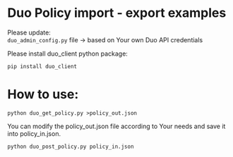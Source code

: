 # Duo Policy import - export examples

Please update:  
  `duo_admin_config.py` file  -> based on Your own Duo API credentials
  
  
Please install duo_client python package:

`pip install duo_client`

# How to use:

`python duo_get_policy.py >policy_out.json`

You can modify the policy_out.json file according to Your needs and save it into policy_in.json.

`python duo_post_policy.py policy_in.json`



